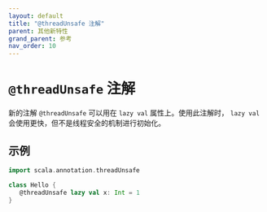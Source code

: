 ```yaml
---
layout: default
title: "@threadUnsafe 注解"
parent: 其他新特性
grand_parent: 参考
nav_order: 10
---
```


# `@threadUnsafe` 注解

新的注解 `@threadUnsafe` 可以用在 `lazy val` 属性上。使用此注解时，
`lazy val` 会使用更快，但不是线程安全的机制进行初始化。

## 示例

```scala
import scala.annotation.threadUnsafe

class Hello {
   @threadUnsafe lazy val x: Int = 1
}
```

